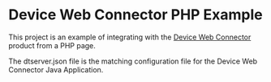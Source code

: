 # Device Web Connector PHP Example

This project is an example of integrating with the
[Device Web Connector](https://teaglu.com/products/device-web-connector) product from a PHP page.

The dtserver.json file is the matching configuration file for the Device Web Connector Java Application.
